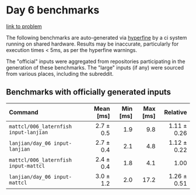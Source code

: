 # Day 6 benchmarks

[link to problem](http://adventofcode.com/2021/day/6)

The following benchmarks are auto-generated via [hyperfine](https://github.com/sharkdp/hyperfine) by a ci system running on shared hardware. Results may be inaccurate, particularly for execution times < 5ms, as per the hyperfine warnings.

The "official" inputs were aggregated from repositories participating in the generation of these benchmarks. The "large" inputs (if any) were sourced from various places, including the subreddit.

## Benchmarks with officially generated inputs
| Command | Mean [ms] | Min [ms] | Max [ms] | Relative |
|:---|---:|---:|---:|---:|
| `mattcl/006_laternfish input-lanjian` | 2.7 ± 0.5 | 1.9 | 9.8 | 1.11 ± 0.26 |
| `lanjian/day_06 input-lanjian` | 2.7 ± 0.4 | 2.1 | 4.8 | 1.12 ± 0.22 |
| `mattcl/006_laternfish input-mattcl` | 2.4 ± 0.4 | 1.8 | 4.1 | 1.00 |
| `lanjian/day_06 input-mattcl` | 3.0 ± 1.2 | 2.0 | 17.2 | 1.26 ± 0.51 |
